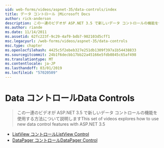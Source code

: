 ```yaml
---
uid: web-forms/videos/aspnet-35/data-controls/index
title: データ コントロール |Microsoft Docs
author: rick-anderson
description: この一連のビデオが ASP.NET 3.5 で新しいデータ コントロールの機能を使用する方法について説明します
ms.author: riande
ms.date: 11/14/2011
ms.assetid: 62fc223f-9c29-4af9-bdb7-902103d5cff1
msc.legacyurl: /web-forms/videos/aspnet-35/data-controls
msc.type: chapter
ms.openlocfilehash: 4425c5f2ebeb327e251db1309f397a1b54438833
ms.sourcegitcommit: 24b1f6decbb17bb22a45166e5fdb0845c65af498
ms.translationtype: MT
ms.contentlocale: ja-JP
ms.lasthandoff: 03/01/2019
ms.locfileid: "57020509"
---
```

<a name="data-controls"></a><span data-ttu-id="890bd-103">Data コントロール</span><span class="sxs-lookup"><span data-stu-id="890bd-103">Data Controls</span></span>
====================
> <span data-ttu-id="890bd-104">この一連のビデオが ASP.NET 3.5 で新しいデータ コントロールの機能を使用する方法について説明します</span><span class="sxs-lookup"><span data-stu-id="890bd-104">This set of videos explores how to use new data control features with ASP.NET 3.5</span></span>


- [<span data-ttu-id="890bd-105">ListView コントロール</span><span class="sxs-lookup"><span data-stu-id="890bd-105">ListView Control</span></span>](the-listview-control.md)
- [<span data-ttu-id="890bd-106">DataPager コントロール</span><span class="sxs-lookup"><span data-stu-id="890bd-106">DataPager Control</span></span>](the-datapager-control.md)
